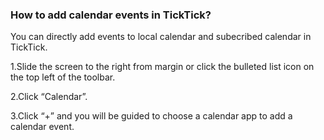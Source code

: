 ### How to add calendar events in TickTick?
You can directly add events to local calendar and subecribed calendar in TickTick.

1.Slide the screen to the right from margin or click the bulleted list icon on the top left of the toolbar.

2.Click “Calendar”.

3.Click “+” and you will be guided to choose a calendar app to add a calendar event.
